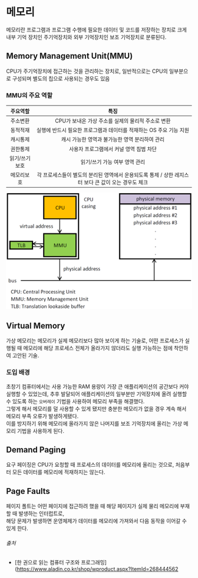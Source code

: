 # 메모리

메모리란 프로그램과 프로그램 수행에 필요한 데이터 및 코드를 저장하는 장치로 크게 내부 기억 장치인 주기억장치와 외부 기억장치인 보조 기억장치로 분류된다.

## Memory Management Unit(MMU)

CPU가 주기억장치에 접근하는 것을 관리하는 장치로, 일반적으로는 CPU의 일부분으로 구성되며 별도의 칩으로 사용되는 경우도 있음

### MMU의 주요 역할

|   주요역할   |                             특징                             |
|:--------:|:----------------------------------------------------------:|
|   주소변환   |               CPU가 보내온 가상 주소를 실제의 물리적 주소로 변환               |
|   동적적재   |          실행에 반드시 필요한 프로그램과 데이터를 적재하는 OS 주요 기능 지원           |
|   캐시통제   |                 캐시 가능한 영역과 불가능한 영역 분리하여 관리                 |
|   권한통제   |                   사용자 프로그램에서 커널 영역 침범 차단                   |
| 읽기/쓰기보호  |                     읽기/쓰기 가능 여부 영역 관리                      |
|  메모리보호   | 각 프로세스들이 별도의 분리된 영역에서 운용되도록 통제 / 상한 레지스터 보다 큰 값이 오는 경우도 체크 |

![img.png](../image/mmu_work_schematic.png)

## Virtual Memory

가상 메모리는 메모리가 실제 메모리보다 많아 보이게 하는 기술로, 어떤 프로세스가 실행될 때 메모리에 해당 프로세스 전체가 올라가지 않더라도 실행 가능하는 점에 착안하여 고안된 기술.

### 도입 배경

초창기 컴퓨터에서는 사용 가능한 RAM 용량이 가장 큰 애플리케이션의 공간보다 커야 실행할 수 있었는데, 추후 발달되어 애플리케이션의 일부분만 기억장치에 올려 실행할 수 있도록 하는 `오버레이` 기법을 사용하여
메모리 부족을 해결했다.  
그렇게 해서 메모리를 덜 사용할 수 있게 됐지만 충분한 메모리가 없을 경우 계속 해서 메모리 부족 오류가 발생하게됐다.  
이를 방지하기 위해 메모리에 올라가지 않은 나머지를 보조 기억장치에 올리는 가상 메모리 기법을 사용하게 된다.

## Demand Paging

요구 페이징은 CPU가 요청할 때 프로세스의 데이터를 메모리에 올리는 것으로, 처음부터 모든 데이터를 메모리에 적재하지는 않는다.

## Page Faults

페이지 폴트는 어떤 페이지에 접근하려 했을 때 해당 페이지가 실제 물리 메모리에 부재할 때 발생하는 인터럽트로,  
해당 문제가 발생하면 운영체제가 데이터를 메모리에 가져와서 다음 동작을 이어갈 수 있게 한다.

###### 출처

- [한 권으로 읽는 컴퓨터 구조와 프로그래밍](https://www.aladin.co.kr/shop/wproduct.aspx?ItemId=268444562